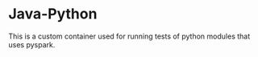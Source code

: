 # Java-Python

This is a custom container used for running tests of python modules that uses pyspark.